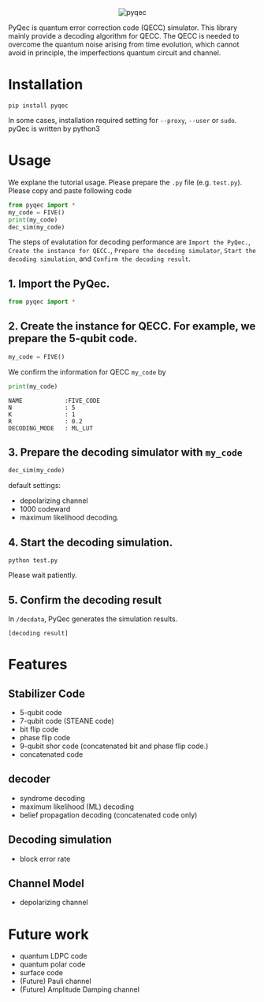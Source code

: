 <div align="center">
<img src="https://user-images.githubusercontent.com/72004949/147950760-7b073f0b-1efb-4d65-a8db-b347c0e115e0.png" alt="pyqec" title="pyqec">
</div>

PyQec is quantum error correction code (QECC) simulator. This library mainly provide a decoding algorithm for QECC. The QECC is needed to overcome the quantum noise arising from time evolution, which cannot avoid in principle, the imperfections quantum circuit and channel.   

# Installation

```
pip install pyqec
```

In some cases, installation required setting for `--proxy`, `--user` or `sudo`. pyQec is written by python3

# Usage
We explane the tutorial usage. 
Please prepare the `.py` file (e.g. `test.py`). Please copy and paste following code
```python
from pyqec import *
my_code = FIVE()
print(my_code)
dec_sim(my_code)
```
The steps of evalutation for decoding performance are `Import the PyQec.`, `Create the instance for QECC.`, `Prepare the decoding simulator`, `Start the decoding simulation`, and `Confirm the decoding result`.

## 1. Import the PyQec.
```python
from pyqec import *
```
## 2. Create the instance for QECC. For example, we prepare the 5-qubit code.
```python
my_code = FIVE()
```
We confirm the information for QECC `my_code` by
```python
print(my_code)
```
```
NAME            :FIVE_CODE
N               : 5
K               : 1
R               : 0.2
DECODING_MODE   : ML_LUT
```

## 3. Prepare the decoding simulator with `my_code`
```python
dec_sim(my_code)
```
default settings:
- depolarizing channel
- 1000 codeward
- maximum likelihood decoding.

## 4. Start the decoding simulation. 
```
python test.py
```
Please wait patiently. 
## 5. Confirm the decoding result
In `/decdata`, PyQec generates the simulation results.

```
[decoding result]
```

# Features
## Stabilizer Code
- 5-qubit code
- 7-qubit code (STEANE code)
- bit flip code
- phase flip code
- 9-qubit shor code (concatenated bit and phase flip code.)
- concatenated code

## decoder
- syndrome decoding
- maximum likelihood (ML) decoding
- belief propagation decoding (concatenated code only)

## Decoding simulation
- block error rate

## Channel Model
- depolarizing channel

# Future work
- quantum LDPC code
- quantum polar code
- surface code
- (Future) Pauli channel
- (Future) Amplitude Damping channel
